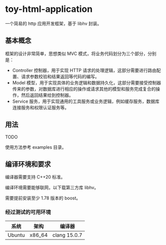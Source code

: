 # toy-html-application
一个简易的 http 应用开发框架，基于 libhv 封装。


## 基本概念
框架的设计非常简单，思想类似 MVC 模式，将业务代码划分为三个部分，分别是：
- Controller 控制器，用于实现 HTTP 请求的处理逻辑，这部分需要进行路由配置、请求参数校验和结果返回等代码的编写。
- Model 模型，用于实现具体的业务逻辑和数据持久化，这部分需要接受控制器传来的参数，对数据库进行相应的操作或请求其他的模型和服务完成复合的操作，然后返回结果给到控制器。
- Service 服务，用于实现通用的工具服务或业务逻辑，例如缓存服务，数据库连接服务和权限认证服务等。

## 用法
TODO

使用方法参考 examples 目录。

## 编译环境和要求
编译器需要支持 C++20 标准。   

编译环境需要能够联网，以下载第三方库 libhv。   

需要提前安装至少 1.78 版本的 boost。   
 
### 经过测试的可用环境
| 系统   | 架构   | 编译器       |
| ------ | ------ | ------------ |
| Ubuntu | x86_64 | clang 15.0.7 |

